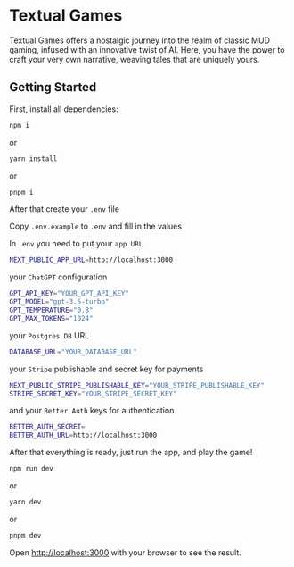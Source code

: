 # Textual Games

Textual Games offers a nostalgic journey into the realm of classic MUD gaming, infused with an innovative twist of AI. Here, you have the power to craft your very own narrative, weaving tales that are uniquely yours.

## Getting Started

First, install all dependencies:

```bash
npm i
```

or

```bash
yarn install
```

or

```bash
pnpm i
```

After that create your `.env` file

Copy `.env.example` to `.env` and fill in the values

In `.env` you need to put your `app URL`

```bash
NEXT_PUBLIC_APP_URL=http://localhost:3000
```

your `ChatGPT` configuration

```bash
GPT_API_KEY="YOUR_GPT_API_KEY"
GPT_MODEL="gpt-3.5-turbo"
GPT_TEMPERATURE="0.8"
GPT_MAX_TOKENS="1024"
```

your `Postgres DB` URL

```bash
DATABASE_URL="YOUR_DATABASE_URL"
```

your `Stripe` publishable and secret key for payments

```bash
NEXT_PUBLIC_STRIPE_PUBLISHABLE_KEY="YOUR_STRIPE_PUBLISHABLE_KEY"
STRIPE_SECRET_KEY="YOUR_STRIPE_SECRET_KEY"
```
and your `Better Auth` keys for authentication

```bash
BETTER_AUTH_SECRET=
BETTER_AUTH_URL=http://localhost:3000
```

After that everything is ready, just run the app, and play the game!

```bash
npm run dev
```

or

```bash
yarn dev
```

or

```bash
pnpm dev
```

Open [http://localhost:3000](http://localhost:3000) with your browser to see the result.